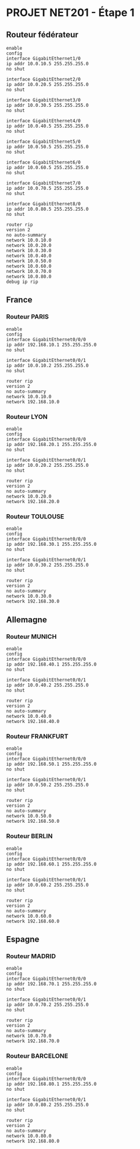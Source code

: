 # PROJET NET201 - Étape 1

## Routeur fédérateur

    enable
    config
    interface GigabitEthernet1/0
    ip addr 10.0.10.5 255.255.255.0
    no shut
    
    interface GigabitEthernet2/0
    ip addr 10.0.20.5 255.255.255.0
    no shut
    
    interface GigabitEthernet3/0
    ip addr 10.0.30.5 255.255.255.0
    no shut
    
    interface GigabitEthernet4/0
    ip addr 10.0.40.5 255.255.255.0
    no shut
    
    interface GigabitEthernet5/0
    ip addr 10.0.50.5 255.255.255.0
    no shut
    
    interface GigabitEthernet6/0
    ip addr 10.0.60.5 255.255.255.0
    no shut
    
    interface GigabitEthernet7/0
    ip addr 10.0.70.5 255.255.255.0
    no shut
    
    interface GigabitEthernet8/0
    ip addr 10.0.80.5 255.255.255.0
    no shut
    
    router rip 
    version 2 
    no auto-summary
    network 10.0.10.0
    network 10.0.20.0
    network 10.0.30.0
    network 10.0.40.0
    network 10.0.50.0
    network 10.0.60.0
    network 10.0.70.0
    network 10.0.80.0
    debug ip rip

## France

### Routeur PARIS

    enable
    config
    interface GigabitEthernet0/0/0
    ip addr 192.168.10.1 255.255.255.0
    no shut
    
    interface GigabitEthernet0/0/1
    ip addr 10.0.10.2 255.255.255.0
    no shut
    
    router rip 
    version 2 
    no auto-summary
    network 10.0.10.0
    network 192.168.10.0

### Routeur LYON

    enable
    config
    interface GigabitEthernet0/0/0
    ip addr 192.168.20.1 255.255.255.0
    no shut
    
    interface GigabitEthernet0/0/1
    ip addr 10.0.20.2 255.255.255.0
    no shut
    
    router rip 
    version 2 
    no auto-summary
    network 10.0.20.0
    network 192.168.20.0

### Routeur TOULOUSE

    enable
    config
    interface GigabitEthernet0/0/0
    ip addr 192.168.30.1 255.255.255.0
    no shut
    
    interface GigabitEthernet0/0/1
    ip addr 10.0.30.2 255.255.255.0
    no shut
    
    router rip 
    version 2 
    no auto-summary
    network 10.0.30.0
    network 192.168.30.0

## Allemagne

### Routeur MUNICH

    enable
    config
    interface GigabitEthernet0/0/0
    ip addr 192.168.40.1 255.255.255.0
    no shut
    
    interface GigabitEthernet0/0/1
    ip addr 10.0.40.2 255.255.255.0
    no shut
    
    router rip 
    version 2 
    no auto-summary
    network 10.0.40.0
    network 192.168.40.0

### Routeur FRANKFURT

    enable
    config
    interface GigabitEthernet0/0/0
    ip addr 192.168.50.1 255.255.255.0
    no shut
    
    interface GigabitEthernet0/0/1
    ip addr 10.0.50.2 255.255.255.0
    no shut
    
    router rip 
    version 2 
    no auto-summary
    network 10.0.50.0
    network 192.168.50.0

### Routeur BERLIN

    enable
    config
    interface GigabitEthernet0/0/0
    ip addr 192.168.60.1 255.255.255.0
    no shut
    
    interface GigabitEthernet0/0/1
    ip addr 10.0.60.2 255.255.255.0
    no shut
    
    router rip 
    version 2 
    no auto-summary
    network 10.0.60.0
    network 192.168.60.0

## Espagne

### Routeur MADRID

    enable
    config
    interface GigabitEthernet0/0/0
    ip addr 192.168.70.1 255.255.255.0
    no shut
    
    interface GigabitEthernet0/0/1
    ip addr 10.0.70.2 255.255.255.0
    no shut
    
    router rip 
    version 2 
    no auto-summary
    network 10.0.70.0
    network 192.168.70.0

### Routeur BARCELONE

    enable
    config
    interface GigabitEthernet0/0/0
    ip addr 192.168.80.1 255.255.255.0
    no shut
    
    interface GigabitEthernet0/0/1
    ip addr 10.0.80.2 255.255.255.0
    no shut
    
    router rip 
    version 2 
    no auto-summary
    network 10.0.80.0
    network 192.168.80.0
